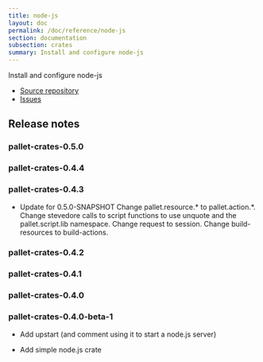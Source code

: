 ```yaml
---
title: node-js
layout: doc
permalink: /doc/reference/node-js
section: documentation
subsection: crates
summary: Install and configure node-js
---
```

Install and configure node-js

- [Source repository](https://github.com/pallet/node-js-crate "GitHub Repository for crate")
- [Issues](https://github.com/pallet/node-js-crate/issues "GitHub Issues for crate")

## Release notes


### pallet-crates-0.5.0


### pallet-crates-0.4.4


### pallet-crates-0.4.3

- Update for 0.5.0-SNAPSHOT
  Change pallet.resource.\* to pallet.action.\*. Change stevedore calls to
  script functions to use unquote and the pallet.script.lib namespace. 
  Change request to session.  Change build-resources to build-actions.


### pallet-crates-0.4.2


### pallet-crates-0.4.1


### pallet-crates-0.4.0


### pallet-crates-0.4.0-beta-1

- Add upstart (and comment using it to start a node.js server)

- Add simple node.js crate


